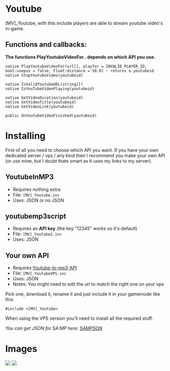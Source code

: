 # Youtube

[MV]_Youtube, with this include players are able to stream youtube video's in-game.

## Functions and callbacks:

**The functions PlayYoutubeVideoFor.. depends on which API you use.**

```PAWN
native PlayYoutubeVideoFor(url[], playfor = INVALID_PLAYER_ID, bool:usepos = false, Float:distance = 50.0) - returns a youtubeid
native StopYoutubeVideo(youtubeid)

native IsValidYoutubeURL(string[])
native IsYouTubeVideoPlaying(youtubeid)

native GetVideoDuration(youtubeid)
native GetVideoTitle(youtubeid)
native GetVideoLink(youtubeid)

public OnYoutubeVideoFinished(youtubeid)
```

# Installing

First of all you need to choose which API you want. 
If you have your own dedicated server / vps / any kind then I recommend you make your own API (or use mine, but I doubt thats smart as it uses my links to my server).

## YoutubeInMP3 

* Requires nothing extra
* File: `[MV]_Youtube.inc` 
* Uses: JSON or no JSON

## youtubemp3script 

* Requires an **API key** (the key "12345" works so it's default)
* File: `[MV]_Youtube2.inc`
* Uses: JSON

## Your own API

* Requires [Youtube-to-mp3-API](https://github.com/MichaelBelgium/Youtube-to-mp3-API)
* File: `[MV]_YoutubeVPS.inc` 
* Uses: JSON
* Notes: You might need to edit the url to match the right one on your vps

Pick one, download it, rename it and just include it in your gamemode like this:

```pawn
#include <[MV]_Youtube>
```

When using the VPS version you'll need to install all the required stuff. 

*You can get JSON for SA:MP here: [SAMPSON](https://github.com/Hual/SAMPSON)*

# Images
<img src="http://puu.sh/oRnMo.jpg" />
<img src="http://puu.sh/oRnNh.png" />
